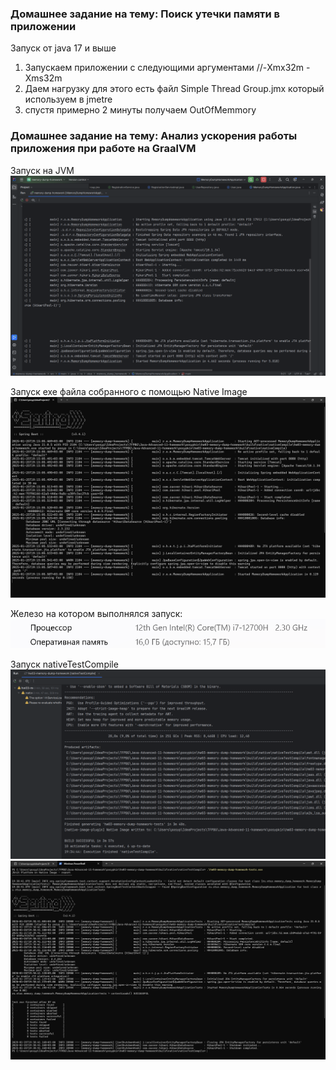 ### Домашнее задание на тему: Поиск утечки памяти в приложении

Запуск от java 17 и выше

1. Запускаем приложении с следующими аргументами //-Xmx32m -Xms32m
2. Даем нагрузку для этого есть файл Simple Thread Group.jmx который используем в jmetre
3. спустя примерно 2 минуты получаем OutOfMemmory


### Домашнее задание на тему: Анализ ускорения работы приложения при работе на GraalVM

Запуск на JVM
![img.png](images/img.png)

Запуск exe файла собранного с помощью Native Image
![img_1.png](images/img_1.png)

Железо на котором выполнялся запуск:
![img_2.png](images/img_2.png)

Запуск nativeTestCompile
![img.png](images/img_3.png)
![img_1.png](images/img_4.png)